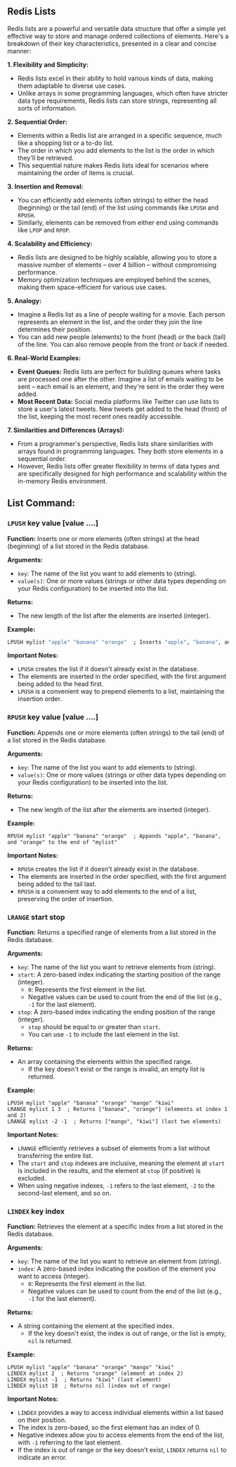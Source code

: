 ## Redis Lists

Redis lists are a powerful and versatile data structure that offer a simple yet effective way to store and manage ordered collections of elements. Here's a breakdown of their key characteristics, presented in a clear and concise manner:

**1. Flexibility and Simplicity:**

- Redis lists excel in their ability to hold various kinds of data, making them adaptable to diverse use cases.
- Unlike arrays in some programming languages, which often have stricter data type requirements, Redis lists can store strings, representing all sorts of information.

**2. Sequential Order:**

- Elements within a Redis list are arranged in a specific sequence, much like a shopping list or a to-do list.
- The order in which you add elements to the list is the order in which they'll be retrieved.
- This sequential nature makes Redis lists ideal for scenarios where maintaining the order of items is crucial.

**3. Insertion and Removal:**

- You can efficiently add elements (often strings) to either the head (beginning) or the tail (end) of the list using commands like `LPUSH` and `RPUSH`.
- Similarly, elements can be removed from either end using commands like `LPOP` and `RPOP`.

**4. Scalability and Efficiency:**

- Redis lists are designed to be highly scalable, allowing you to store a massive number of elements – over 4 billion – without compromising performance.
- Memory optimization techniques are employed behind the scenes, making them space-efficient for various use cases.

**5. Analogy:**

- Imagine a Redis list as a line of people waiting for a movie. Each person represents an element in the list, and the order they join the line determines their position.
- You can add new people (elements) to the front (head) or the back (tail) of the line. You can also remove people from the front or back if needed.

**6. Real-World Examples:**

  - **Event Queues:** Redis lists are perfect for building queues where tasks are processed one after the other. Imagine a list of emails waiting to be sent – each email is an element, and they're sent in the order they were added.
  - **Most Recent Data:** Social media platforms like Twitter can use lists to store a user's latest tweets. New tweets get added to the head (front) of the list, keeping the most recent ones readily accessible.

**7. Similarities and Differences (Arrays):**

- From a programmer's perspective, Redis lists share similarities with arrays found in programming languages. They both store elements in a sequential order.
- However, Redis lists offer greater flexibility in terms of data types and are specifically designed for high performance and scalability within the in-memory Redis environment.

## List Command:

### `LPUSH` key value [value ....]
**Function:** Inserts one or more elements (often strings) at the head (beginning) of a list stored in the Redis database.

**Arguments:**

- `key`: The name of the list you want to add elements to (string).
- `value(s)`: One or more values (strings or other data types depending on your Redis configuration) to be inserted into the list.

**Returns:**

- The new length of the list after the elements are inserted (integer).

**Example:**

```bash
LPUSH mylist "apple" "banana" "orange"  ; Inserts "apple", "banana", and "orange" at the head of "mylist"
```

**Important Notes:**

- `LPUSH` creates the list if it doesn't already exist in the database.
- The elements are inserted in the order specified, with the first argument being added to the head first.
- `LPUSH` is a convenient way to prepend elements to a list, maintaining the insertion order.
### `RPUSH` key value [value ....]
**Function:** Appends one or more elements (often strings) to the tail (end) of a list stored in the Redis database.

**Arguments:**

- `key`: The name of the list you want to add elements to (string).
- `value(s)`: One or more values (strings or other data types depending on your Redis configuration) to be inserted into the list.

**Returns:**

- The new length of the list after the elements are inserted (integer).

**Example:**

```
RPUSH mylist "apple" "banana" "orange"  ; Appends "apple", "banana", and "orange" to the end of "mylist"
```

**Important Notes:**

- `RPUSH` creates the list if it doesn't already exist in the database.
- The elements are inserted in the order specified, with the first argument being added to the tail last.
- `RPUSH` is a convenient way to add elements to the end of a list, preserving the order of insertion.

### `LRANGE` start stop
**Function:** Returns a specified range of elements from a list stored in the Redis database.

**Arguments:**

- `key`: The name of the list you want to retrieve elements from (string).
- `start`: A zero-based index indicating the starting position of the range (integer).
  - `0`: Represents the first element in the list.
  - Negative values can be used to count from the end of the list (e.g., `-1` for the last element).
- `stop`: A zero-based index indicating the ending position of the range (integer).
  - `stop` should be equal to or greater than `start`.
  - You can use `-1` to include the last element in the list.

**Returns:**

- An array containing the elements within the specified range.
  - If the key doesn't exist or the range is invalid, an empty list is returned.

**Example:**

```
LPUSH mylist "apple" "banana" "orange" "mango" "kiwi"
LRANGE mylist 1 3  ; Returns ["banana", "orange"] (elements at index 1 and 2)
LRANGE mylist -2 -1  ; Returns ["mango", "kiwi"] (last two elements)
```

**Important Notes:**

- `LRANGE` efficiently retrieves a subset of elements from a list without transferring the entire list.
- The `start` and `stop` indexes are inclusive, meaning the element at `start` is included in the results, and the element at `stop` (if positive) is excluded.
- When using negative indexes, `-1` refers to the last element, `-2` to the second-last element, and so on.


### `LINDEX` key index
**Function:** Retrieves the element at a specific index from a list stored in the Redis database.

**Arguments:**

- `key`: The name of the list you want to retrieve an element from (string).
- `index`: A zero-based index indicating the position of the element you want to access (integer).
  - `0`: Represents the first element in the list.
  - Negative values can be used to count from the end of the list (e.g., `-1` for the last element).

**Returns:**

- A string containing the element at the specified index.
  - If the key doesn't exist, the index is out of range, or the list is empty, `nil` is returned.

**Example:**

```
LPUSH mylist "apple" "banana" "orange" "mango" "kiwi"
LINDEX mylist 2  ; Returns "orange" (element at index 2)
LINDEX mylist -1  ; Returns "kiwi" (last element)
LINDEX mylist 10  ; Returns nil (index out of range)
```

**Important Notes:**

- `LINDEX` provides a way to access individual elements within a list based on their position.
- The index is zero-based, so the first element has an index of 0.
- Negative indexes allow you to access elements from the end of the list, with `-1` referring to the last element.
- If the index is out of range or the key doesn't exist, `LINDEX` returns `nil` to indicate an error.
